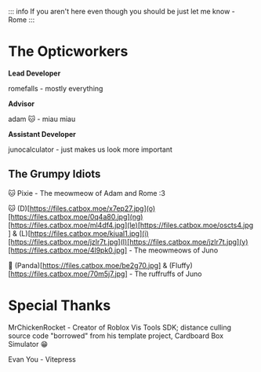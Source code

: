 ::: info
If you aren't here even though you should be just let me know - Rome
:::

# The Opticworkers


**Lead Developer**

romefalls - mostly everything

**Advisor**

adam :cat: - miau miau

**Assistant Developer**

junocalculator - just makes us look more important

## The Grumpy Idiots

:cat: Pixie - The meowmeow of Adam and Rome :3

:cat: (D)[https://files.catbox.moe/x7ep27.jpg](o)[https://files.catbox.moe/0q4a80.jpg](ng)[https://files.catbox.moe/ml4df4.jpg](le)[https://files.catbox.moe/oscts4.jpg
] & (L)[https://files.catbox.moe/kjual1.jpg](i)[https://files.catbox.moe/jzlr7t.jpg](l)[https://files.catbox.moe/jzlr7t.jpg](y)[https://files.catbox.moe/4l9pk0.jpg] - The meowmeows of Juno

:dog: (Panda)[https://files.catbox.moe/be2g70.jpg] & (Fluffy)[https://files.catbox.moe/70m5j7.jpg] - The ruffruffs of Juno

# Special Thanks

MrChickenRocket - Creator of Roblox Vis Tools SDK; distance culling source code "borrowed" from his template project, Cardboard Box Simulator :grin:


Evan You - Vitepress